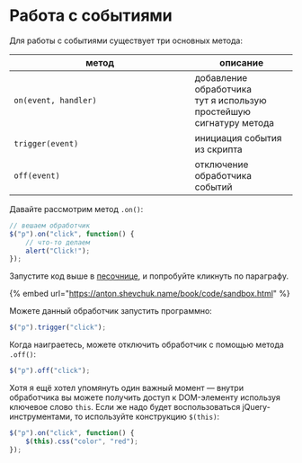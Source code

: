 # Работа с событиями

Для работы с событиями существует три основных метода:

<table data-header-hidden><thead><tr><th width="306">метод</th><th>описание</th></tr></thead><tbody><tr><td><pre class="language-javascript" data-full-width="true"><code class="lang-javascript">on(event, handler)
</code></pre></td><td>добавление обработчика<br>тут я использую простейшую сигнатуру метода</td></tr><tr><td><pre class="language-javascript" data-full-width="true"><code class="lang-javascript">trigger(event)
</code></pre></td><td>инициация события из скрипта</td></tr><tr><td><pre class="language-javascript" data-full-width="true"><code class="lang-javascript">off(event)
</code></pre></td><td>отключение обработчика событий</td></tr></tbody></table>

Давайте рассмотрим метод `.on()`:

```javascript
// вешаем обработчик
$("p").on("click", function() {
    // что-то делаем
    alert("Click!");
});
```

Запустите код выше в [песочнице](https://anton.shevchuk.name/book/code/sandbox.html), и попробуйте кликнуть по параграфу.

{% embed url="https://anton.shevchuk.name/book/code/sandbox.html" %}

Можете данный обработчик запустить программно:

```javascript
$("p").trigger("click");
```

Когда наиграетесь, можете отключить обработчик с помощью метода `.off()`:

```javascript
$("p").off("click");
```

Хотя я ещё хотел упомянуть один важный момент — внутри обработчика вы можете получить доступ к DOM-элементу используя ключевое слово `this`. Если же надо будет воспользоваться jQuery-инструментами, то используйте конструкцию `$(this)`:

```javascript
$("p").on("click", function() {
    $(this).css("color", "red");
});
```
